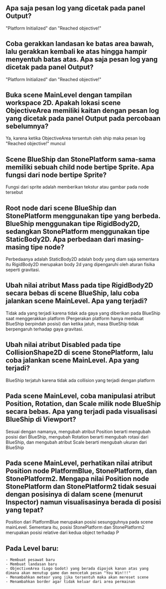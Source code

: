 ## Apa saja pesan log yang dicetak pada panel Output?
"Platform Initialized" dan "Reached objective!"

## Coba gerakkan landasan ke batas area bawah, lalu gerakkan kembali ke atas hingga hampir menyentuh batas atas. Apa saja pesan log yang dicetak pada panel Output?
"Platform Initialized" dan "Reached objective!"

## Buka scene MainLevel dengan tampilan workspace 2D. Apakah lokasi scene ObjectiveArea memiliki kaitan dengan pesan log yang dicetak pada panel Output pada percobaan sebelumnya?
Ya, karena ketika ObjectiveArea tersentuh oleh ship maka pesan log "Reached objective!" muncul

## Scene BlueShip dan StonePlatform sama-sama memiliki sebuah child node bertipe Sprite. Apa fungsi dari node bertipe Sprite?
Fungsi dari sprite adalah memberikan tekstur atau gambar pada node tersebut

## Root node dari scene BlueShip dan StonePlatform menggunakan tipe yang berbeda. BlueShip menggunakan tipe RigidBody2D, sedangkan StonePlatform menggunakan tipe StaticBody2D. Apa perbedaan dari masing-masing tipe node?
Perbedaanya adalah StaticBody2D adalah body yang diam saja sementara itu RigidBody2D merupakan body 2d yang dipengaruhi oleh aturan fisika seperti gravitasi.

## Ubah nilai atribut Mass pada tipe RigidBody2D secara bebas di scene BlueShip, lalu coba jalankan scene MainLevel. Apa yang terjadi?
Tidak ada yang terjadi karena tidak ada gaya yang diberikan pada BlueShip saat menggerakkan platform (Pergerakan platform hanya membuat BlueShip berpindah posisi) dan ketika jatuh, masa BlueShip tidak berpengaruh terhadap gaya gravitasi.

## Ubah nilai atribut Disabled pada tipe CollisionShape2D di scene StonePlatform, lalu coba jalankan scene MainLevel. Apa yang terjadi?
BlueShip terjatuh karena tidak ada collision yang terjadi dengan platform

## Pada scene MainLevel, coba manipulasi atribut Position, Rotation, dan Scale milik node BlueShip secara bebas. Apa yang terjadi pada visualisasi BlueShip di Viewport?
Sesuai dengan namanya, mengubah atribut Position berarti mengubah posisi dari BlueShip, mengubah Rotation berarti mengubah rotasi dari BlueShip, dan mengubah atribut Scale berarti mengubah ukuran dari BlueShip

## Pada scene MainLevel, perhatikan nilai atribut Position node PlatformBlue, StonePlatform, dan StonePlatform2. Mengapa nilai Position node StonePlatform dan StonePlatform2 tidak sesuai dengan posisinya di dalam scene (menurut Inspector) namun visualisasinya berada di posisi yang tepat?
Position dari PlatformBlue merupakan posisi sesungguhnya pada scene mainLevel. Sementara itu, posisi StonePlatform dan StonePlatform2 merupakan posisi relative dari kedua object terhadap P

## Pada Level baru:
	- Membuat pesawat baru
	- Membuat landasan baru
	- ObjectiveArea (Logo Godot) yang berada dipojok kanan atas yang dimana akan menutup game dan mencetak pesan "You Win!!!"
	- Menambahkan meteor yang jika tersentuh maka akan mereset scene
	- Menambahkan border agar tidak keluar dari area permainan
